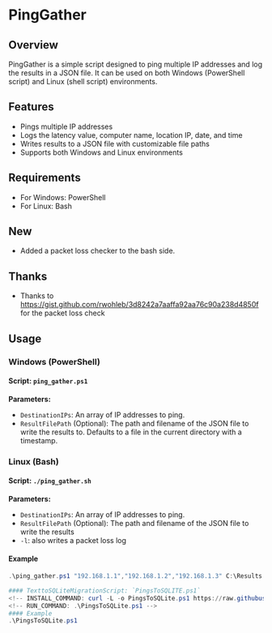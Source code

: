 # PingGather

## Overview
PingGather is a simple script designed to ping multiple IP addresses and log the results in a JSON file. It can be used on both Windows (PowerShell script) and Linux (shell script) environments.

## Features
- Pings multiple IP addresses
- Logs the latency value, computer name, location IP, date, and time
- Writes results to a JSON file with customizable file paths
- Supports both Windows and Linux environments

## Requirements
- For Windows: PowerShell
- For Linux: Bash

## New
- Added a packet loss checker to the bash side.

## Thanks
- Thanks to https://gist.github.com/rwohleb/3d8242a7aaffa92aa76c90a238d4850f for the packet loss check
## Usage

### Windows (PowerShell)

#### Script: `ping_gather.ps1`

**Parameters:**
- `DestinationIPs`: An array of IP addresses to ping.
- `ResultFilePath` (Optional): The path and filename of the JSON file to write the results to. Defaults to a file in the current directory with a timestamp.
<!-- INSTALL_COMMAND: curl -L -o ping_gather.ps1 https://raw.githubusercontent.com/mrdatawolf/PingGather/main/ping_gather.ps1; curl -L -o ping_gather.sh https://raw.githubusercontent.com/mrdatawolf/PingGather/main/ping_gather.sh -->
<!-- RUN_COMMAND: .\ping_gather.ps1 "192.168.1.1","192.168.1.2","8.8.8.8" -->

### Linux (Bash)

#### Script: `./ping_gather.sh`

**Parameters:**
- `DestinationIPs`: An array of IP addresses to ping.
- `ResultFilePath` (Optional): The path and filename of the JSON file to write the results 
- `-l`: also writes a packet loss log

#### Example
```powershell
.\ping_gather.ps1 "192.168.1.1","192.168.1.2","192.168.1.3" C:\Results.json

#### TexttoSQLiteMigrationScript: `PingsToSQLITE.ps1`
<!-- INSTALL_COMMAND: curl -L -o PingsToSQLite.ps1 https://raw.githubusercontent.com/mrdatawolf/PingGather/main/PingsToSQLite.ps1; -->
<!-- RUN_COMMAND: .\PingsToSQLite.ps1 -->
#### Example
.\PingsToSQLite.ps1


